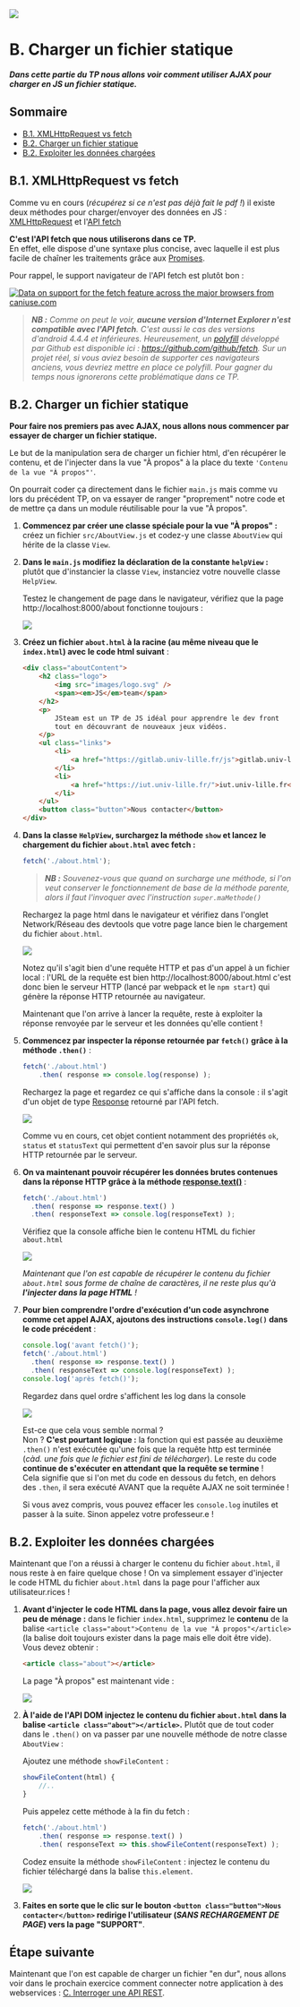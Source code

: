 <img src="images/readme/header-small.jpg" >

# B. Charger un fichier statique <!-- omit in toc -->

_**Dans cette partie du TP nous allons voir comment utiliser AJAX pour charger en JS un fichier statique.**_


## Sommaire <!-- omit in toc -->
- [B.1. XMLHttpRequest vs fetch](#b1-xmlhttprequest-vs-fetch)
- [B.2. Charger un fichier statique](#b2-charger-un-fichier-statique)
- [B.2. Exploiter les données chargées](#b2-exploiter-les-données-chargées)


## B.1. XMLHttpRequest vs fetch
Comme vu en cours (_récupérez si ce n'est pas déjà fait le pdf !_) il existe deux méthodes pour charger/envoyer des données en JS : [XMLHttpRequest](https://developer.mozilla.org/fr/docs/Web/API/XMLHttpRequest) et l'[API fetch](https://developer.mozilla.org/fr/docs/Web/API/Fetch_API/Using_Fetch)

**C'est l'API fetch que nous utiliserons dans ce TP.** \
En effet, elle dispose d'une syntaxe plus concise, avec laquelle il est plus facile de chaîner les traitements grâce aux [Promises](https://developer.mozilla.org/fr/docs/Web/JavaScript/Guide/Utiliser_les_promesses).

Pour rappel, le support navigateur de l'API fetch est plutôt bon :

<a href="http://caniuse.com/#feat=fetch">
	<picture>
		<source type="image/webp" srcset="https://caniuse.bitsofco.de/image/fetch.webp">
		<img src="https://caniuse.bitsofco.de/image/fetch.png" alt="Data on support for the fetch feature across the major browsers from caniuse.com">
	</picture>
</a>

> _**NB :** Comme on peut le voir, **aucune version d'Internet Explorer n'est compatible avec l'API fetch**. C'est aussi le cas des versions d'android 4.4.4 et inférieures. Heureusement, un [polyfill](https://fr.wikipedia.org/wiki/Polyfill) développé par Github est disponible ici : https://github.com/github/fetch. Sur un projet réel, si vous aviez besoin de supporter ces navigateurs anciens, vous devriez mettre en place ce polyfill. Pour gagner du temps nous ignorerons cette problématique dans ce TP._


## B.2. Charger un fichier statique
**Pour faire nos premiers pas avec AJAX, nous allons nous commencer par essayer de charger un fichier statique.**

Le but de la manipulation sera de charger un fichier html, d'en récupérer le contenu, et de l'injecter dans la vue "À propos" à la place du texte `'Contenu de la vue "À propos"'`.

On pourrait coder ça directement dans le fichier `main.js` mais comme vu lors du précédent TP, on va essayer de ranger "proprement" notre code et de mettre ça dans un module réutilisable pour la vue "À propos".

1. **Commencez par créer une classe spéciale pour la vue "À propos" :** créez un fichier `src/AboutView.js` et codez-y une classe `AboutView` qui hérite de la classe `View`.

2. **Dans le `main.js` modifiez la déclaration de la constante `helpView` :** plutôt que d'instancier la classe `View`, instanciez votre nouvelle classe `HelpView`.

	Testez le changement de page dans le navigateur, vérifiez que la page http://localhost:8000/about fonctionne toujours :

	<img src="images/readme/about-initial.png" >

3. **Créez un fichier `about.html` à la racine (au même niveau que le `index.html`) avec le code html suivant** :
	```html
	<div class="aboutContent">
		<h2 class="logo">
			<img src="images/logo.svg" />
			<span><em>JS</em>team</span>
		</h2>
		<p>
			JSteam est un TP de JS idéal pour apprendre le dev front
			tout en découvrant de nouveaux jeux vidéos.
		</p>
		<ul class="links">
			<li>
				<a href="https://gitlab.univ-lille.fr/js">gitlab.univ-lille.fr/js</a>
			</li>
			<li>
				<a href="https://iut.univ-lille.fr/">iut.univ-lille.fr</a>
			</li>
		</ul>
		<button class="button">Nous contacter</button>
	</div>
	```

4. **Dans la classe `HelpView`, surchargez la méthode `show` et lancez le chargement du fichier `about.html` avec fetch :**
	```js
	fetch('./about.html');
	```

	> _**NB :** Souvenez-vous que quand on surcharge une méthode, si l'on veut conserver le fonctionnement de base de la méthode parente, alors il faut l'invoquer avec l'instruction `super.maMethode()`_

	Rechargez la page html dans le navigateur et vérifiez dans l'onglet Network/Réseau des devtools que votre page lance bien le chargement du fichier `about.html`.

	<img src="images/readme/ajax-about-html-network.png" />

	Notez qu'il s'agit bien d'une requête HTTP et pas d'un appel à un fichier local : l'URL de la requête est bien http://localhost:8000/about.html c'est donc bien le serveur HTTP (lancé par webpack et le `npm start`) qui génère la réponse HTTP retournée au navigateur.

	Maintenant que l'on arrive à lancer la requête, reste à exploiter la réponse renvoyée par le serveur et les données qu'elle contient !

5. **Commencez par inspecter la réponse retournée par `fetch()` grâce à la méthode `.then()`** :
	```js
	fetch('./about.html')
		.then( response => console.log(response) );
	```

	Rechargez la page et regardez ce qui s'affiche dans la console : il s'agit d'un objet de type [Response](https://developer.mozilla.org/fr/docs/Web/API/Response) retourné par l'API fetch.

	<img src="images/readme/ajax-about-response.png" />

	Comme vu en cours, cet objet contient notamment des propriétés `ok`, `status` et `statusText` qui permettent d'en savoir plus sur la réponse HTTP retournée par le serveur.

6. **On va maintenant pouvoir récupérer les données brutes contenues dans la réponse HTTP grâce à la méthode [response.text()](https://developer.mozilla.org/en-US/docs/Web/API/Response/text)** :
	```js
	fetch('./about.html')
	  .then( response => response.text() )
	  .then( responseText => console.log(responseText) );
	```
	Vérifiez que la console affiche bien le contenu HTML du fichier `about.html`

	<img src="images/readme/ajax-about-html-console.png">

	_Maintenant que l'on est capable de récupérer le contenu du fichier `about.html` sous forme de chaîne de caractères, il ne reste plus qu'à **l'injecter dans la page HTML** !_

7. **Pour bien comprendre l'ordre d'exécution d'un code asynchrone comme cet appel AJAX, ajoutons des instructions `console.log()` dans le code précédent** :
	```js
	console.log('avant fetch()');
	fetch('./about.html')
	  .then( response => response.text() )
	  .then( responseText => console.log(responseText) );
	console.log('après fetch()');
	```
    Regardez dans quel ordre s'affichent les log dans la console

	<img src="images/readme/ajax-about-html-console2.png">

	Est-ce que cela vous semble normal ? \
	Non ? **C'est pourtant logique :** la fonction qui est passée au deuxième `.then()` n'est exécutée qu'une fois que la requête http est terminée (_càd. une fois que le fichier est fini de télécharger_). Le reste du code **continue de s'exécuter en attendant que la requête se termine** ! \
	Cela signifie que si l'on met du code en dessous du fetch, en dehors des `.then`, il sera exécuté AVANT que la requête AJAX ne soit terminée !

	Si vous avez compris, vous pouvez effacer les `console.log` inutiles et passer à la suite. Sinon appelez votre professeur.e !

## B.2. Exploiter les données chargées

Maintenant que l'on a réussi à charger le contenu du fichier `about.html`, il nous reste à en faire quelque chose ! On va simplement essayer d'injecter le code HTML du fichier `about.html` dans la page pour l'afficher aux utilisateur.rices !

1. **Avant d'injecter le code HTML dans la page, vous allez devoir faire un peu de ménage :** dans le fichier `index.html`, supprimez le **contenu** de la balise `<article class="about">Contenu de la vue "À propos"</article>` (la balise doit toujours exister dans la page mais elle doit être vide). Vous devez obtenir :

	```html
	<article class="about"></article>
	```

	La page "À propos" est maintenant vide :

	<img src="images/readme/ajax-about-vide.png">

2. **À l'aide de l'API DOM injectez le contenu du fichier `about.html` dans la balise `<article class="about"></article>`.** Plutôt que de tout coder dans le `.then()` on va passer par une nouvelle méthode de notre classe `AboutView` :

	Ajoutez une méthode `showFileContent` :
	```js
	showFileContent(html) {
		//..
	}
	```
	Puis appelez cette méthode à la fin du fetch :
	```js
    fetch('./about.html')
	    .then( response => response.text() )
	    .then( responseText => this.showFileContent(responseText) );
	```
	Codez ensuite la méthode `showFileContent` : injectez le contenu du fichier téléchargé dans la balise `this.element`.

	<img src="images/readme/ajax-about-innerhtml.png">

3.  **Faites en sorte que le clic sur le bouton `<button class="button">Nous contacter</button>` redirige l'utilisateur (_SANS RECHARGEMENT DE PAGE_) vers la page "SUPPORT"**.


## Étape suivante  <!-- omit in toc -->
Maintenant que l'on est capable de charger un fichier "en dur", nous allons voir dans le prochain exercice comment connecter notre application à des webservices : [C. Interroger une API REST](C-api-rest.md).